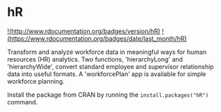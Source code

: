 # hR
[!(http://www.rdocumentation.org/badges/version/hR)](https://www.rdocumentation.org/packages/hR)
[!(https://www.rdocumentation.org/badges/date/last_month/hR)](https://www.rdocumentation.org/packages/hR)

Transform and analyze workforce data in meaningful ways for human resources (HR) analytics. Two functions, 'hierarchyLong' and 'hierarchyWide', convert standard employee and supervisor relationship data into useful formats. A 'workforcePlan' app is available for simple workforce planning.

Install the package from CRAN by running the `install.packages("hR")` command.

